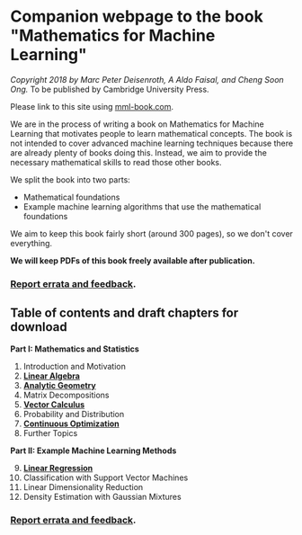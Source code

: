 # Companion webpage to the book "Mathematics for Machine Learning"

*Copyright 2018 by Marc Peter Deisenroth, A Aldo Faisal,
and Cheng Soon Ong.* To be published by Cambridge University Press.

Please link to this site using [mml-book.com](https://mml-book.com).

We are in the process of writing a book on Mathematics for Machine Learning that motivates people to learn mathematical concepts. The book is not intended to cover advanced machine learning techniques because there are already plenty of books doing this. Instead, we aim to provide the necessary mathematical skills to read those other books.

We split the book into two parts:

* Mathematical foundations
* Example machine learning algorithms that use the mathematical foundations

We aim to keep this book fairly short (around 300 pages), so we don't cover everything.

**We will keep PDFs of this book freely available after publication.**

### [Report errata and feedback](https://github.com/mml-book/mml-book.github.io/issues).

## Table of contents and draft chapters for download

**Part I: Mathematics and Statistics**  

1. Introduction and Motivation
2. [**Linear Algebra**](book/chapter02.pdf)
3. [**Analytic Geometry**](book/chapter03.pdf)
4. Matrix Decompositions
5. [**Vector Calculus**](book/chapter05.pdf)
6. Probability and Distribution
7. [**Continuous Optimization**](book/chapter07.pdf)
8. Further Topics  

**Part II: Example Machine Learning Methods**  

9. [**Linear Regression**](book/chapter09.pdf)
10. Classification with Support Vector Machines
11. Linear Dimensionality Reduction
12. Density Estimation with Gaussian Mixtures

### [Report errata and feedback](https://github.com/mml-book/mml-book.github.io/issues).
